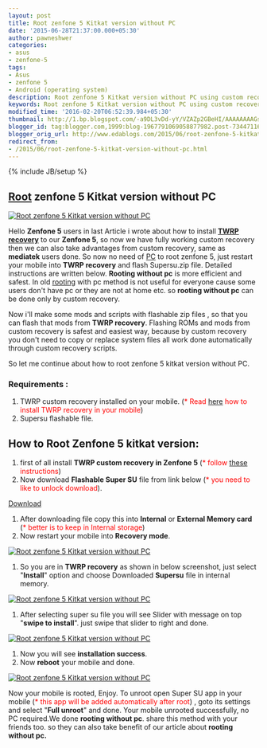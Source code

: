 ```yaml
---
layout: post
title: Root zenfone 5 Kitkat version without PC
date: '2015-06-28T21:37:00.000+05:30'
author: pawneshwer
categories:
- asus
- zenfone-5
tags:
- Asus
- zenfone 5
- Android (operating system)
description: Root zenfone 5 Kitkat version without PC using custom recovery, use TWRP custom recovery to Root zenfone 5 kitkat version. rooting without pc from recovery
keywords: Root zenfone 5 Kitkat version without PC using custom recovery, use TWRP custom recovery to Root zenfone 5 kitkat version. rooting without pc from recovery
modified_time: '2016-02-20T06:52:39.984+05:30'
thumbnail: http://1.bp.blogspot.com/-a9DL3vDd-yY/VZAZp2GBeHI/AAAAAAAAGso/XzzAMuUVeJs/s72-c/Root-zenfone-5-Kiatkat-version-without-PC-thumb.jpg
blogger_id: tag:blogger.com,1999:blog-1967791069058877982.post-7344711644255202954
blogger_orig_url: http://www.edablogs.com/2015/06/root-zenfone-5-kitkat-version-without-pc.html
redirect_from:
- /2015/06/root-zenfone-5-kitkat-version-without-pc.html
---
```


{% include JB/setup %}


## [Root](http://en.wikipedia.org/wiki/Superuser "Superuser") zenfone 5 Kitkat version without PC

[![Root zenfone 5 Kitkat version without PC](http://1.bp.blogspot.com/-a9DL3vDd-yY/VZAZp2GBeHI/AAAAAAAAGso/XzzAMuUVeJs/s1600/Root-zenfone-5-Kiatkat-version-without-PC-thumb.jpg "Root zenfone 5 Kitkat version without PC")](http://1.bp.blogspot.com/-a9DL3vDd-yY/VZAZp2GBeHI/AAAAAAAAGso/XzzAMuUVeJs/s1600/Root-zenfone-5-Kiatkat-version-without-PC-thumb.jpg)

Hello **Zenfone 5** users in last Article i wrote about how to install **[TWRP recovery](http://www.xdablogs.com/2015/06/twrp-recovery-for-zenfone-5-stable.html)** to our **Zenfone 5**, so now we have fully working custom recovery then we can also take advantages from custom recovery, same as **mediatek** users done. So now no need of [PC](http://en.wikipedia.org/wiki/Personal_computer "Personal computer") to root zenfone 5, just restart your mobile into **TWRP recovery** and flash Supersu.zip file. Detailed instructions are written below. **Rooting without pc** is more efficient and safest. In old [rooting](http://en.wikipedia.org/wiki/Android_rooting "Android rooting") with pc method is not useful for everyone cause some users don't have pc or they are not at home etc. so **rooting without pc** can be done only by custom recovery. 

Now i'll make some mods and scripts with flashable zip files , so that you can flash that mods from **TWRP recovery**. Flashing ROMs and mods from custom recovery is safest and easiest way, because by custom recovery you don't need to copy or replace system files all work done automatically through custom recovery scripts.

So let me continue about how to root zenfone 5 kitkat version without PC.

### Requirements :

1.  TWRP custom recovery installed on your mobile. (<span style="color: red;">* Read [here](http://www.xdablogs.com/2015/06/twrp-recovery-for-zenfone-5-stable.html) how to install TWRP recovery in your mobile</span>)
2.  Supersu flashable file.

## How to Root Zenfone 5 kitkat version:

1.  first of all install **TWRP custom recovery in Zenfone 5** (<span style="color: red;">* follow [these](http://www.xdablogs.com/2015/06/twrp-recovery-for-zenfone-5-stable.html) instructions</span>)
2.  Now download **Flashable Super SU** file from link below (<span style="color: red;">* you need to like to unlock download</span>).

[Download](https://userscloud.com/d1viy3q700x2)

1.  After downloading file copy this into **Internal** or **External Memory card** (<span style="color: red;">* better is to keep in Internal storage</span>)
2.  Now restart your mobile into **Recovery mode**.

[![Root zenfone 5 Kitkat version without PC](http://3.bp.blogspot.com/-fDOT6-Ov2Ms/VZAZoHj0ulI/AAAAAAAAGsY/Q1HroV3WZ1E/s320/Root-zenfone-5-Kiatkat-version-without-PC-2.jpg "Root zenfone 5 Kitkat version without PC")](http://3.bp.blogspot.com/-fDOT6-Ov2Ms/VZAZoHj0ulI/AAAAAAAAGsY/Q1HroV3WZ1E/s1600/Root-zenfone-5-Kiatkat-version-without-PC-2.jpg)

1.  So you are in **TWRP recovery** as shown in below screenshot, just select "**Install**" option and choose Downloaded **Supersu** file in internal memory.

[![Root zenfone 5 Kitkat version without PC](http://4.bp.blogspot.com/-dvZMIoVXAM0/VZAZojAeegI/AAAAAAAAGsg/MmpAbJAlDKU/s320/Root-zenfone-5-Kiatkat-version-without-PC-3.jpg "Root zenfone 5 Kitkat version without PC")](http://4.bp.blogspot.com/-dvZMIoVXAM0/VZAZojAeegI/AAAAAAAAGsg/MmpAbJAlDKU/s1600/Root-zenfone-5-Kiatkat-version-without-PC-3.jpg)

1.  After selecting super su file you will see Slider with message on top "**swipe to install**". just swipe that slider to right and done.

[![Root zenfone 5 Kitkat version without PC](http://4.bp.blogspot.com/-p9RwHpeaptg/VZAZonNCoEI/AAAAAAAAGsk/7rejtfS5U58/s320/Root-zenfone-5-Kiatkat-version-without-PC-4.jpg "Root zenfone 5 Kitkat version without PC")](http://4.bp.blogspot.com/-p9RwHpeaptg/VZAZonNCoEI/AAAAAAAAGsk/7rejtfS5U58/s1600/Root-zenfone-5-Kiatkat-version-without-PC-4.jpg)

1.  Now you will see **installation success**.
2.  Now **reboot** your mobile and done.

[![Root zenfone 5 Kitkat version without PC](http://3.bp.blogspot.com/-bMWa_khcmIA/VZAZrNfVDaI/AAAAAAAAGs0/yrypy_EUiXY/s320/Root-zenfone-5-Kiatkat-version-without-PC.jpg "Root zenfone 5 Kitkat version without PC")](http://3.bp.blogspot.com/-bMWa_khcmIA/VZAZrNfVDaI/AAAAAAAAGs0/yrypy_EUiXY/s1600/Root-zenfone-5-Kiatkat-version-without-PC.jpg)

<script async src="//pagead2.googlesyndication.com/pagead/js/adsbygoogle.js"></script>
<!-- eda-posts -->
<ins class="adsbygoogle"
     style="display:block"
     data-ad-client="ca-pub-7943122633795545"
     data-ad-slot="7080728318"
     data-ad-format="auto"></ins>
<script>
(adsbygoogle = window.adsbygoogle || []).push({});
</script>

Now your mobile is rooted, Enjoy. To unroot open Super SU app in your mobile (<span style="color: red;">* this app will be added automatically after root</span>) , goto its settings and select "**Full unroot**" and done. Your mobile unrooted successfully, no PC required.We done **rooting without pc**. share this method with your friends too. so they can also take benefit of our article about **rooting without pc.**
